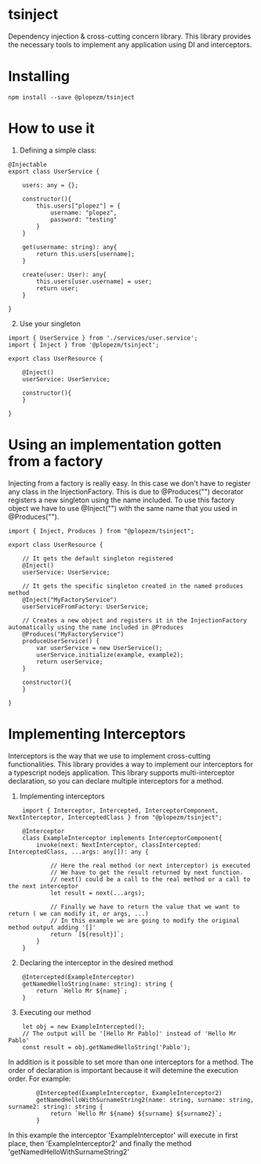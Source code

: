 # tsinject

Dependency injection & cross-cutting concern library. This library provides the necessary tools to implement any application using DI and interceptors.

# Installing

```
npm install --save @plopezm/tsinject
```

# How to use it

1. Defining a simple class: 

```
@Injectable
export class UserService {

    users: any = {};

    constructor(){
        this.users["plopez"] = {
            username: "plopez",
            password: "testing"
        }
    }

    get(username: string): any{
        return this.users[username];
    }

    create(user: User): any{
        this.users[user.username] = user;
        return user;
    }

}

```

2. Use your singleton

```
import { UserService } from './services/user.service';
import { Inject } from '@plopezm/tsinject';

export class UserResource {

    @Inject()
    userService: UserService;

    constructor(){        
    }

}
```

# Using an implementation gotten from a factory

Injecting from a factory is really easy. In this case we don't have to register any class in the InjectionFactory. This is due to @Produces("") decorator registers a new singleton using the name included. To use this factory object we have to use @Inject("") with the same name that you used in @Produces("").

```
import { Inject, Produces } from "@plopezm/tsinject";

export class UserResource {

    // It gets the default singleton registered
    @Inject()
    userService: UserService;

    // It gets the specific singleton created in the named produces method
    @Inject("MyFactoryService")
    userServiceFromFactory: UserService;

    // Creates a new object and registers it in the InjectionFactory automatically using the name included in @Produces
    @Produces("MyFactoryService")
    produceUserService() {
        var userService = new UserService();
        userService.initialize(example, example2);
        return userService;
    }

    constructor(){        
    }

}
```

# Implementing Interceptors

Interceptors is the way that we use to implement cross-cutting functionalities. This library provides a way to implement our interceptors for a typescript nodejs application. This library supports multi-interceptor declaration, so you can declare multiple interceptors for a method.

1. Implementing interceptors

```
    import { Interceptor, Intercepted, InterceptorComponent, NextInterceptor, InterceptedClass } from "@plopezm/tsinject";

    @Interceptor
    class ExampleInterceptor implements InterceptorComponent{
        invoke(next: NextInterceptor, classIntercepted: InterceptedClass, ...args: any[]): any {

            // Here the real method (or next interceptor) is executed
            // We have to get the result returned by next function.
            // next() could be a call to the real method or a call to the next interceptor
            let result = next(...args);

            // Finally we have to return the value that we want to return ( we can modify it, or args, ...)
            // In this example we are going to modify the original method output adding '[]'
            return `[${result}]`;
        }
    }
```

2. Declaring the interceptor in the desired method

```
    @Intercepted(ExampleInterceptor)
    getNamedHelloString(name: string): string {
        return `Hello Mr ${name}`;
    }
```

3. Executing our method

```
    let obj = new ExampleIntercepted();
    // The output will be '[Hello Mr Pablo]' instead of 'Hello Mr Pablo'
    const result = obj.getNamedHelloString('Pablo');
```

In addition is it possible to set more than one interceptors for a method. The order of declaration is important because it will detemine the execution order. For example:

```
        @Intercepted(ExampleInterceptor, ExampleInterceptor2)
        getNamedHelloWithSurnameString2(name: string, surname: string, surname2: string): string {
            return `Hello Mr ${name} ${surname} ${surname2}`;
        }
```

In this example the interceptor 'ExampleInterceptor' will execute in first place, then 'ExampleInterceptor2' and finally the method 'getNamedHelloWithSurnameString2'
